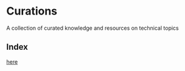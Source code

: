 # Curations

A collection of curated knowledge and resources on technical topics

## Index

[here](curations/Provisioning-Configuration-and-Deployment.org)